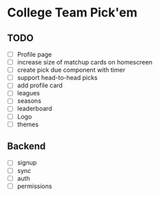 # College Team Pick'em

## TODO

- [ ] Profile page
- [ ] increase size of matchup cards on homescreen
- [ ] create pick due component with timer
- [ ] support head-to-head picks
- [ ] add profile card
- [ ] leagues
- [ ] seasons
- [ ] leaderboard
- [ ] Logo
- [ ] themes

## Backend

- [ ] signup
- [ ] sync
- [ ] auth
- [ ] permissions
